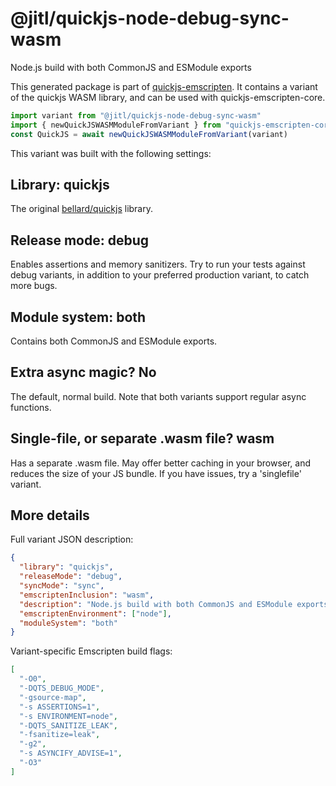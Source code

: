 # @jitl/quickjs-node-debug-sync-wasm

Node.js build with both CommonJS and ESModule exports

This generated package is part of [quickjs-emscripten](https://github.com/justjake/quickjs-emscripten).
It contains a variant of the quickjs WASM library, and can be used with quickjs-emscripten-core.

```typescript
import variant from "@jitl/quickjs-node-debug-sync-wasm"
import { newQuickJSWASMModuleFromVariant } from "quickjs-emscripten-core"
const QuickJS = await newQuickJSWASMModuleFromVariant(variant)
```

This variant was built with the following settings:

## Library: quickjs

The original [bellard/quickjs](https://github.com/bellard/quickjs) library.

## Release mode: debug

Enables assertions and memory sanitizers. Try to run your tests against debug variants, in addition to your preferred production variant, to catch more bugs.

## Module system: both

Contains both CommonJS and ESModule exports.

## Extra async magic? No

The default, normal build. Note that both variants support regular async functions.

## Single-file, or separate .wasm file? wasm

Has a separate .wasm file. May offer better caching in your browser, and reduces the size of your JS bundle. If you have issues, try a 'singlefile' variant.

## More details

Full variant JSON description:

```json
{
  "library": "quickjs",
  "releaseMode": "debug",
  "syncMode": "sync",
  "emscriptenInclusion": "wasm",
  "description": "Node.js build with both CommonJS and ESModule exports",
  "emscriptenEnvironment": ["node"],
  "moduleSystem": "both"
}
```

Variant-specific Emscripten build flags:

```json
[
  "-O0",
  "-DQTS_DEBUG_MODE",
  "-gsource-map",
  "-s ASSERTIONS=1",
  "-s ENVIRONMENT=node",
  "-DQTS_SANITIZE_LEAK",
  "-fsanitize=leak",
  "-g2",
  "-s ASYNCIFY_ADVISE=1",
  "-O3"
]
```
